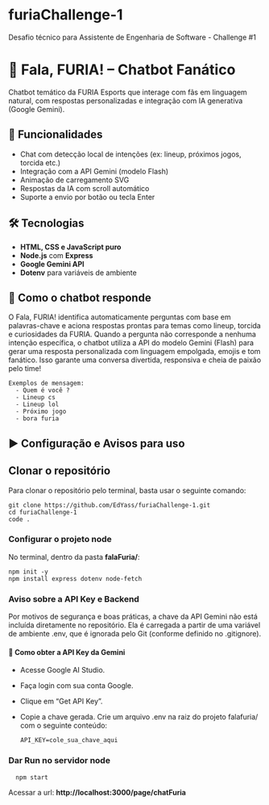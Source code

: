 # furiaChallenge-1
Desafio técnico para Assistente de Engenharia de Software - Challenge #1
# 🧠 Fala, FURIA! – Chatbot Fanático

Chatbot temático da FURIA Esports que interage com fãs em linguagem natural, com respostas personalizadas e integração com IA generativa (Google Gemini).

## 🚀 Funcionalidades

- Chat com detecção local de intenções (ex: lineup, próximos jogos, torcida etc.)
- Integração com a API Gemini (modelo Flash)
- Animação de carregamento SVG
- Respostas da IA com scroll automático
- Suporte a envio por botão ou tecla Enter

## 🛠️ Tecnologias

- **HTML, CSS e JavaScript puro**
- **Node.js** com **Express**
- **Google Gemini API**
- **Dotenv** para variáveis de ambiente
  
## 💬 Como o chatbot responde

O Fala, FURIA! identifica automaticamente perguntas com base em palavras-chave e aciona respostas prontas para temas como lineup, torcida e curiosidades da FURIA. Quando a pergunta não corresponde a nenhuma intenção específica, o chatbot utiliza a API do modelo Gemini (Flash) para gerar uma resposta personalizada com linguagem empolgada, emojis e tom fanático. Isso garante uma conversa divertida, responsiva e cheia de paixão pelo time!
    
    Exemplos de mensagem:
      - Quem é você ?
      - Lineup cs
      - Lineup lol
      - Próximo jogo
      - bora furia

## ▶️ Configuração e Avisos para uso

## Clonar o repositório

Para clonar o repositório pelo terminal, basta usar o seguinte comando:

    git clone https://github.com/EdYass/furiaChallenge-1.git
    cd furiaChallenge-1
    code .

### Configurar o projeto node

No terminal, dentro da pasta **falaFuria/**:

    npm init -y
    npm install express dotenv node-fetch

### Aviso sobre a API Key e Backend

Por motivos de segurança e boas práticas, a chave da API Gemini não está incluída diretamente no repositório. Ela é carregada a partir de uma variável de ambiente .env, que é ignorada pelo Git (conforme definido no .gitignore).

#### 🔑 Como obter a API Key da Gemini

- Acesse Google AI Studio.
- Faça login com sua conta Google.
- Clique em “Get API Key”.
- Copie a chave gerada.
Crie um arquivo .env na raiz do projeto falafuria/ com o seguinte conteúdo:

      API_KEY=cole_sua_chave_aqui
  
### Dar Run no servidor node

      npm start

Acessar a url: **http://localhost:3000/page/chatFuria**
